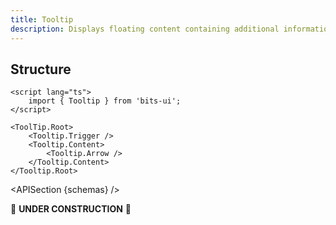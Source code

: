 ```yaml
---
title: Tooltip
description: Displays floating content containing additional information about an action on hover or focus.
---
```


<script>
	import { ComponentPreview, TooltipDemo, APISection } from '@/components'
	export let schemas;
</script>

<ComponentPreview name="tooltip-demo" comp="Tooltip">

<TooltipDemo slot="preview" />

</ComponentPreview>

## Structure

```svelte
<script lang="ts">
	import { Tooltip } from 'bits-ui';
</script>

<ToolTip.Root>
	<Tooltip.Trigger />
	<Tooltip.Content>
		<Tooltip.Arrow />
	</Tooltip.Content>
</Tooltip.Root>
```

<APISection {schemas} />

🚧 **UNDER CONSTRUCTION** 🚧
